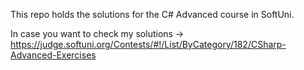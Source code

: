 This repo holds the solutions for the C# Advanced course in SoftUni.

In case you want to check my solutions -> https://judge.softuni.org/Contests/#!/List/ByCategory/182/CSharp-Advanced-Exercises
